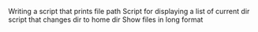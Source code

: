 Writing a script that prints file path
Script for displaying a list of current dir
script that changes dir to home dir
Show files in long format
